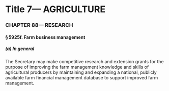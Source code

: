 
# Title 7— AGRICULTURE
### CHAPTER 88— RESEARCH
#### § 5925f. Farm business management
##### (a) In general

The Secretary may make competitive research and extension grants for the purpose of improving the farm management knowledge and skills of agricultural producers by maintaining and expanding a national, publicly available farm financial management database to support improved farm management.
